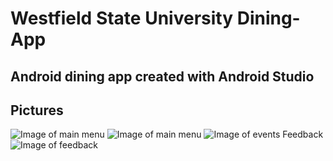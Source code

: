 # Westfield State University Dining-App

Android dining app created with Android Studio
---
## Pictures

![Image of main menu](https://i.imgur.com/Z6au6sc.png)
![Image of main menu](https://i.imgur.com/W3LVdxF.png)
![Image of events](https://i.imgur.com/ORiKfwJ.png)
Feedback
![Image of feedback](https://i.imgur.com/jKERWXS.png)
